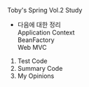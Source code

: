 Toby's Spring Vol.2 Study

- 다음에 대한 정리<br>
Application Context<br>
BeanFactory<br>
Web MVC<br>

1. Test Code
2. Summary Code
3. My Opinions
